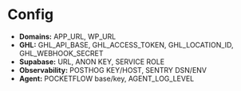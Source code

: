 # Config
- **Domains:** APP_URL, WP_URL
- **GHL:** GHL_API_BASE, GHL_ACCESS_TOKEN, GHL_LOCATION_ID, GHL_WEBHOOK_SECRET
- **Supabase:** URL, ANON KEY, SERVICE ROLE
- **Observability:** POSTHOG KEY/HOST, SENTRY DSN/ENV
- **Agent:** POCKETFLOW base/key, AGENT_LOG_LEVEL
